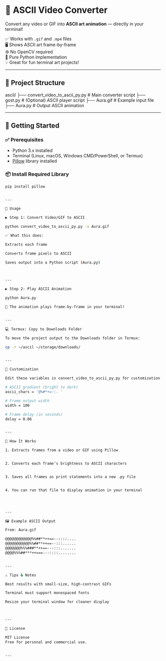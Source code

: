 # 🎥 ASCII Video Converter

Convert any video or GIF into **ASCII art animation** — directly in your terminal!

✅ Works with `.gif` and `.mp4` files  
🖥️ Shows ASCII art frame-by-frame  
⚙️ No OpenCV required  
🐍 Pure Python implementation  
💡 Great for fun terminal art projects!

---

## 📂 Project Structure

ascil/ ├── convert_video_to_ascii_py.py  # Main converter script ├── gost.py                       # (Optional) ASCII player script ├── Aura.gif                      # Example input file ├── Aura.py                       # Output ASCII animation

---

## 🚀 Getting Started

### ✅ Prerequisites

- Python 3.x installed
- Terminal (Linux, macOS, Windows CMD/PowerShell, or Termux)
- [Pillow](https://pypi.org/project/Pillow/) library installed

### 📦 Install Required Library

```bash
pip install pillow


---

🔧 Usage

▶️ Step 1: Convert Video/GIF to ASCII

python convert_video_to_ascii_py.py -v Aura.gif

✅ What this does:

Extracts each frame

Converts frame pixels to ASCII

Saves output into a Python script (Aura.py)



---

▶️ Step 2: Play ASCII Animation

python Aura.py

🔁 The animation plays frame-by-frame in your terminal!


---

💻 Termux: Copy to Downloads Folder

To move the project output to the Downloads folder in Termux:

cp -r ~/ascil ~/storage/downloads/


---

🎨 Customization

Edit these variables in convert_video_to_ascii_py.py for customization:

# ASCII gradient (bright to dark)
ascii_chars = '@%#*+=-:. '

# Frame output width
width = 100

# Frame delay (in seconds)
delay = 0.06


---

🧠 How It Works

1. Extracts frames from a video or GIF using Pillow


2. Converts each frame’s brightness to ASCII characters


3. Saves all frames as print statements into a new .py file


4. You can run that file to display animation in your terminal




---

🖼️ Example ASCII Output

From: Aura.gif

@@@@@@@@@@@@%%##**++==--::::....
@@@@@@@@@@@%%##**++==--:::......
@@@@@@@%%%###**++==---:::.......
@@@@%%%##***++===---::::........


---

⚠️ Tips & Notes

Best results with small-size, high-contrast GIFs

Terminal must support monospaced fonts

Resize your terminal window for cleaner display



---

📄 License

MIT License
Free for personal and commercial use.


---
